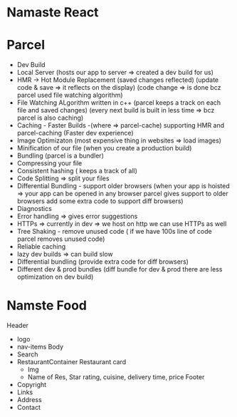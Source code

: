 # Namaste React

# Parcel
- Dev Build
- Local Server
   (hosts our app to server => created a dev build for us)
- HMR -> Hot Module Replacement
   (saved changes reflected)
   (update code & save => it reflects on the display)
   (code change => is done bcz parcel used file watching algorithm)
- File Watching ALgorithm written in c++
   (parcel keeps a track on each file and saved changes)
   (every next build is built in less time => bcz parcel is also caching)
- Caching - Faster Builds -(where => parcel-cache)
  supporting HMR and parcel-caching
  (Faster dev experience)
- Image Optimizaton (most expensive thing in websites => load images)
- Minification of our file
  (when you create a production build)
- Bundling
  (parcel is a bundler)
- Compressing your file
- Consistent hashing
  ( keeps a track of all)
- Code Splitting => split your files
- Differential Bundling - support older browsers
  (when your app is hoisted => your app can be opened in any browser
   parcel gives support to older browsers
   add some extra code to support diff browsers)
- Diagnostics
- Error handling => gives error suggestions
- HTTPs => currently in dev => we host on http we can use HTTPs as well
- Tree Shaking - remove unused code 
  ( if we have 100s line of code parcel removes unused code)
- Reliable caching
- lazy dev builds => can build slow
- Differential bundling
 (provide extra code for diff browsers)
 - Different dev & prod bundles
 (diff bundle for dev & prod
 there are less optimization on dev build)




 # Namste Food
Header
 - logo
 - nav-items 
Body 
  - Search
  - RestaurantContainer
    Restaurant card
    - Img
    - Name of Res, Star rating, cuisine, delivery time, price
Footer
  - Copyright
  - Links
  - Address
  - Contact